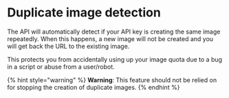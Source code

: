 # Duplicate image detection

The API will automatically detect if your API key is creating the same image repeatedly. When this happens, a new image will not be created and you will get back the URL to the existing image.

This protects you from accidentally using up your image quota due to a bug in a script or abuse from a user/robot.

{% hint style="warning" %}
**Warning**: This feature should not be relied on for stopping the creation of duplicate images.
{% endhint %}

